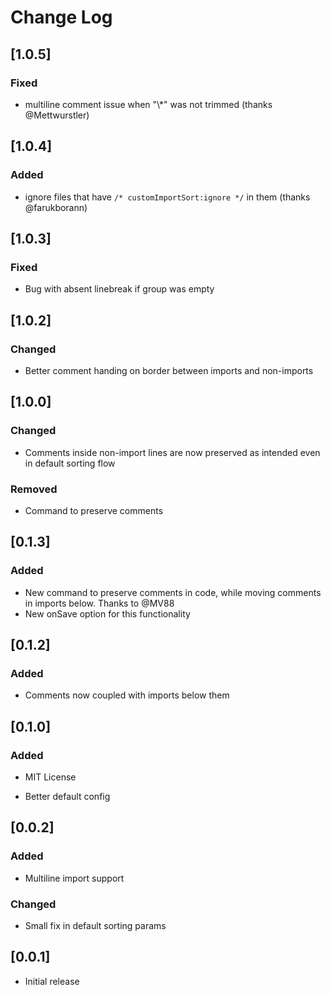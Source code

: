 # Change Log

## [1.0.5]

### Fixed

- multiline comment issue when "\\\*" was not trimmed (thanks @Mettwurstler)

## [1.0.4]

### Added

- ignore files that have `/* customImportSort:ignore */` in them (thanks @farukborann)

## [1.0.3]

### Fixed

- Bug with absent linebreak if group was empty

## [1.0.2]

### Changed

- Better comment handing on border between imports and non-imports

## [1.0.0]

### Changed

- Comments inside non-import lines are now preserved as intended even in default sorting flow

### Removed

- Command to preserve comments

## [0.1.3]

### Added

- New command to preserve comments in code, while moving comments in imports below. Thanks to @MV88
- New onSave option for this functionality

## [0.1.2]

### Added

- Comments now coupled with imports below them

## [0.1.0]

### Added

- MIT License

- Better default config

## [0.0.2]

### Added

- Multiline import support

### Changed

- Small fix in default sorting params

## [0.0.1]

- Initial release
